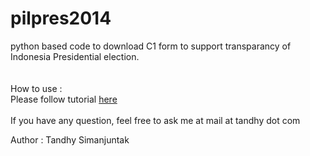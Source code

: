 pilpres2014
===========
python based code to download C1 form to support transparancy of Indonesia Presidential election.<br>
<br>
<br>
How to use :<br>
Please follow tutorial <a href="https://github.com/tandhy/pilpres2014/blob/master/pilpres2014.docx?raw=true">here</a><br>
<br>
If you have any question, feel free to ask me at mail at tandhy dot com

Author :
Tandhy Simanjuntak